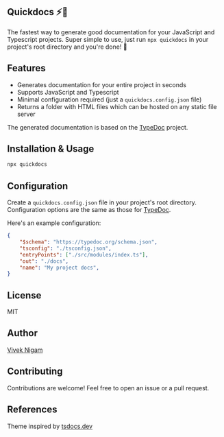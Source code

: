 ## Quickdocs ⚡️📄

The fastest way to generate good documentation for your JavaScript and Typescript projects. Super simple to use, just run `npx quickdocs` in your project's root directory and you're done! 🚀

## Features
- Generates documentation for your entire project in seconds
- Supports JavaScript and Typescript
- Minimal configuration required (just a `quickdocs.config.json` file)
- Returns a folder with HTML files which can be hosted on any static file server

The generated documentation is based on the [TypeDoc](https://typedoc.org/) project.

## Installation & Usage
```bash
npx quickdocs
```

## Configuration
Create a `quickdocs.config.json` file in your project's root directory. Configuration options are the same as those for [TypeDoc](https://typedoc.org/guides/options/).

Here's an example configuration:
```json
{
	"$schema": "https://typedoc.org/schema.json",
	"tsconfig": "./tsconfig.json",
	"entryPoints": ["./src/modules/index.ts"],
	"out": "./docs",
	"name": "My project docs",
}
```

## License
MIT

## Author
[Vivek Nigam](https://x.com/viveknigam_)

## Contributing
Contributions are welcome! Feel free to open an issue or a pull request.

## References
Theme inspired by [tsdocs.dev](https://tsdocs.dev/)
